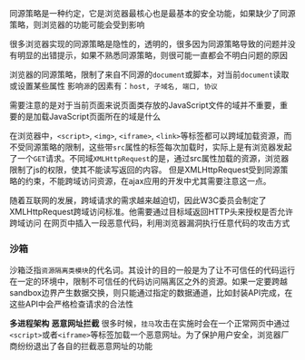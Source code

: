 同源策略是一种约定，它是浏览器最核心也是最基本的安全功能，如果缺少了同源策略，则浏览器的功能可能会受到影响

很多浏览器实现的同源策略是隐性的，透明的，很多因为同源策略导致的问题并没有明显的出错提示，如果不熟悉同源策略，则很可能一直都会不明白问题的原因

浏览器的同源策略，限制了来自不同源的`document`或脚本，对当前`document`读取或设置某些属性
影响`源`的因素有：`host, 子域名, 端口, 协议`

需要注意的是对于当前页面来说页面类存放的JavaScript文件的域并不重要，重要的是加载JavaScript页面所在的域是什么

在浏览器中，`<script>`, `<img>`, `<iframe>`, `<link>`等标签都可以跨域加载资源，而不受同源策略的限制，这些带`src`属性的标签每次加载时，实际上是有浏览器发起了一个`GET`请求。不同域`XMLHttpRequest`的是，通过src属性加载的资源，浏览器限制了js的权限，使其不能读写返回的内容。
但是XMLHttpRequest受到同源策略的约束，不能跨域访问资源，在ajax应用的开发中尤其需要注意这一点。

随着互联网的发展，跨域请求的需求越来越迫切，因此W3C委员会制定了XMLHttpRequest跨域访问标准。他需要通过目标域返回HTTP头来授权是否允许跨域访问
在网页中插入一段恶意代码，利用浏览器漏洞执行任意代码的攻击方式

### 沙箱
沙箱泛指`资源隔离类模块`的代名词。其设计的目的一般是为了让不可信任的代码运行在一定的环境中，限制不可信任的代码访问隔离区之外的资源。如果一定要跨越sandbox边界产生数据交换，则只能通过指定的数据通道，比如封装API完成，在这些API中会严格检查请求的合法性

**多进程架构**
**恶意网址拦截**
很多时候，`挂马`攻击在实施时会在一个正常网页中通过`<script>`或者`<iframe>`等标签加载一个恶意网址。为了保护用户安全，浏览器厂商纷纷退出了各自的拦截恶意网址的功能






















